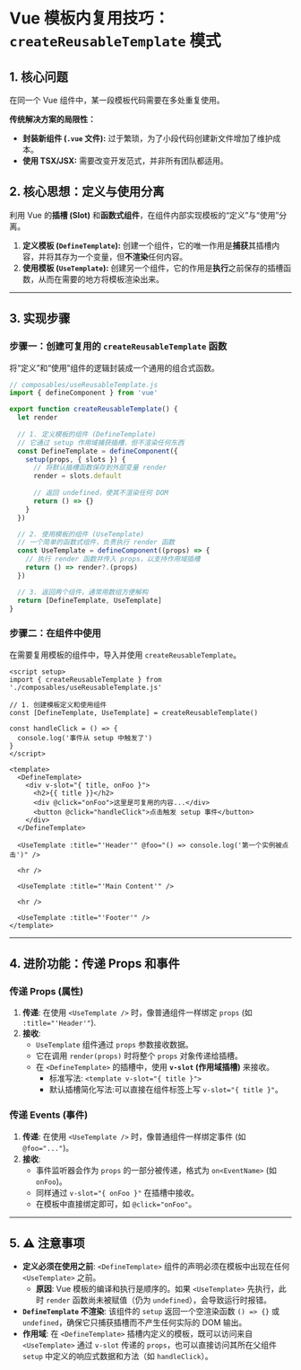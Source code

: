 # Vue 模板内复用技巧：`createReusableTemplate` 模式

## 1\. 核心问题

在同一个 Vue 组件中，某一段模板代码需要在多处重复使用。

**传统解决方案的局限性：**

  * **封装新组件 (`.vue` 文件):** 过于繁琐，为了小段代码创建新文件增加了维护成本。
  * **使用 TSX/JSX:** 需要改变开发范式，并非所有团队都适用。

## 2\. 核心思想：定义与使用分离

利用 Vue 的**插槽 (Slot)** 和**函数式组件**，在组件内部实现模板的“定义”与“使用”分离。

1.  **定义模板 (`DefineTemplate`):** 创建一个组件，它的唯一作用是**捕获**其插槽内容，并将其存为一个变量，但**不渲染**任何内容。
2.  **使用模板 (`UseTemplate`):** 创建另一个组件，它的作用是**执行**之前保存的插槽函数，从而在需要的地方将模板渲染出来。

-----

## 3\. 实现步骤

### 步骤一：创建可复用的 `createReusableTemplate` 函数

将“定义”和“使用”组件的逻辑封装成一个通用的组合式函数。

```javascript
// composables/useReusableTemplate.js
import { defineComponent } from 'vue'

export function createReusableTemplate() {
  let render
  
  // 1. 定义模板的组件 (DefineTemplate)
  // 它通过 setup 作用域捕获插槽，但不渲染任何东西
  const DefineTemplate = defineComponent({
    setup(props, { slots }) {
      // 将默认插槽函数保存到外部变量 render
      render = slots.default
      
      // 返回 undefined，使其不渲染任何 DOM
      return () => {}
    }
  })

  // 2. 使用模板的组件 (UseTemplate)
  // 一个简单的函数式组件，负责执行 render 函数
  const UseTemplate = defineComponent((props) => {
    // 执行 render 函数并传入 props，以支持作用域插槽
    return () => render?.(props)
  })

  // 3. 返回两个组件，通常用数组方便解构
  return [DefineTemplate, UseTemplate]
}
```

### 步骤二：在组件中使用

在需要复用模板的组件中，导入并使用 `createReusableTemplate`。

```vue
<script setup>
import { createReusableTemplate } from './composables/useReusableTemplate.js'

// 1. 创建模板定义和使用组件
const [DefineTemplate, UseTemplate] = createReusableTemplate()

const handleClick = () => {
  console.log('事件从 setup 中触发了')
}
</script>

<template>
  <DefineTemplate>
    <div v-slot="{ title, onFoo }">
      <h2>{{ title }}</h2>
      <div @click="onFoo">这里是可复用的内容...</div>
      <button @click="handleClick">点击触发 setup 事件</button>
    </div>
  </DefineTemplate>

  <UseTemplate :title="'Header'" @foo="() => console.log('第一个实例被点击')" />
  
  <hr />

  <UseTemplate :title="'Main Content'" />

  <hr />
  
  <UseTemplate :title="'Footer'" />
</template>
```

-----

## 4\. 进阶功能：传递 Props 和事件

### 传递 Props (属性)

1.  **传递**: 在使用 `<UseTemplate />` 时，像普通组件一样绑定 `props` (如 `:title="'Header'"`).
2.  **接收**:
      * `UseTemplate` 组件通过 `props` 参数接收数据。
      * 它在调用 `render(props)` 时将整个 `props` 对象传递给插槽。
      * 在 `<DefineTemplate>` 的插槽中，使用 **`v-slot` (作用域插槽)** 来接收。
          * 标准写法: `<template v-slot="{ title }">`
          * 默认插槽简化写法:可以直接在组件标签上写 `v-slot="{ title }"`。

### 传递 Events (事件)

1.  **传递**: 在使用 `<UseTemplate />` 时，像普通组件一样绑定事件 (如 `@foo="..."`)。
2.  **接收**:
      * 事件监听器会作为 `props` 的一部分被传递，格式为 `on<EventName>` (如 `onFoo`)。
      * 同样通过 `v-slot="{ onFoo }"` 在插槽中接收。
      * 在模板中直接绑定即可，如 `@click="onFoo"`。

-----

## 5\. ⚠️ 注意事项

  * **定义必须在使用之前**: `<DefineTemplate>` 组件的声明必须在模板中出现在任何 `<UseTemplate>` 之前。
      * **原因**: Vue 模板的编译和执行是顺序的。如果 `<UseTemplate>` 先执行，此时 `render` 函数尚未被赋值（仍为 `undefined`），会导致运行时报错。
  * **`DefineTemplate` 不渲染**: 该组件的 `setup` 返回一个空渲染函数 `() => {}` 或 `undefined`，确保它只捕获插槽而不产生任何实际的 DOM 输出。
  * **作用域**: 在 `<DefineTemplate>` 插槽内定义的模板，既可以访问来自 `<UseTemplate>` 通过 `v-slot` 传递的 `props`，也可以直接访问其所在父组件 `setup` 中定义的响应式数据和方法（如 `handleClick`）。